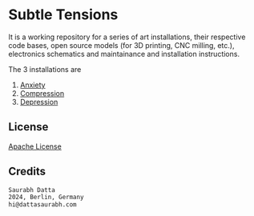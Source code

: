# Subtle Tensions

It is a working repository for a series of art installations, their respective code bases, open source models (for 3D printing, CNC milling, etc.), electronics schematics and maintainance and installation instructions.

The 3 installations are

1. [Anxiety](Anxiety/)
2. [Compression](/)
3. [Depression](/)

## License

[Apache License](LICENSE)

## Credits

```txt
Saurabh Datta
2024, Berlin, Germany
hi@dattasaurabh.com
```
